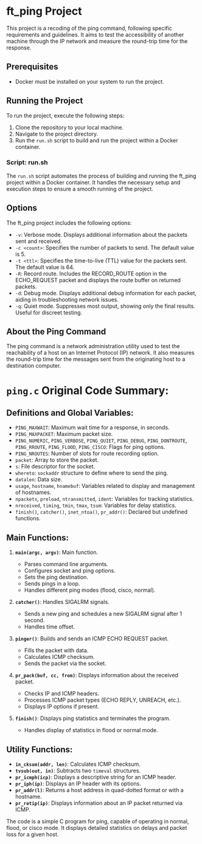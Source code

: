 # ft_ping Project

This project is a recoding of the ping command, following specific requirements and guidelines. It aims to test the accessibility of another machine through the IP network and measure the round-trip time for the response.

## Prerequisites
- Docker must be installed on your system to run the project.

## Running the Project
To run the project, execute the following steps:
1. Clone the repository to your local machine.
2. Navigate to the project directory.
3. Run the `run.sh` script to build and run the project within a Docker container.

### Script: run.sh
The `run.sh` script automates the process of building and running the ft_ping project within a Docker container. It handles the necessary setup and execution steps to ensure a smooth running of the project.

## Options
The ft_ping project includes the following options:
- `-v`: Verbose mode. Displays additional information about the packets sent and received.
- `-c <count>`: Specifies the number of packets to send. The default value is 5.
- `-t <ttl>`: Specifies the time-to-live (TTL) value for the packets sent. The default value is 64.
- `-R`: Record route. Includes the RECORD_ROUTE option in the ECHO_REQUEST packet and displays the route buffer on returned packets.
- `-d`: Debug mode. Displays additional debug information for each packet, aiding in troubleshooting network issues.
- `-q`: Quiet mode. Suppresses most output, showing only the final results. Useful for discreet testing.

## About the Ping Command
The ping command is a network administration utility used to test the reachability of a host on an Internet Protocol (IP) network. It also measures the round-trip time for the messages sent from the originating host to a destination computer.

# `ping.c` Original Code Summary:

## Definitions and Global Variables:
- `PING_MAXWAIT`: Maximum wait time for a response, in seconds.
- `PING_MAXPACKET`: Maximum packet size.
- `PING_NUMERIC`, `PING_VERBOSE`, `PING_QUIET`, `PING_DEBUG`, `PING_DONTROUTE`, `PING_RROUTE`, `PING_FLOOD`, `PING_CISCO`: Flags for ping options.
- `PING_NROUTES`: Number of slots for route recording option.
- `packet`: Array to store the packet.
- `s`: File descriptor for the socket.
- `whereto`: `sockaddr` structure to define where to send the ping.
- `datalen`: Data size.
- `usage`, `hostname`, `hnamebuf`: Variables related to display and management of hostnames.
- `npackets`, `preload`, `ntransmitted`, `ident`: Variables for tracking statistics.
- `nreceived`, `timing`, `tmin`, `tmax`, `tsum`: Variables for delay statistics.
- `finish()`, `catcher()`, `inet_ntoa()`, `pr_addr()`: Declared but undefined functions.

## Main Functions:
1. **`main(argc, argv)`**: Main function.
   - Parses command line arguments.
   - Configures socket and ping options.
   - Sets the ping destination.
   - Sends pings in a loop.
   - Handles different ping modes (flood, cisco, normal).

2. **`catcher()`**: Handles SIGALRM signals.
   - Sends a new ping and schedules a new SIGALRM signal after 1 second.
   - Handles time offset.

3. **`pinger()`**: Builds and sends an ICMP ECHO REQUEST packet.
   - Fills the packet with data.
   - Calculates ICMP checksum.
   - Sends the packet via the socket.

4. **`pr_pack(buf, cc, from)`**: Displays information about the received packet.
   - Checks IP and ICMP headers.
   - Processes ICMP packet types (ECHO REPLY, UNREACH, etc.).
   - Displays IP options if present.

5. **`finish()`**: Displays ping statistics and terminates the program.
   - Handles display of statistics in flood or normal mode.

## Utility Functions:
- **`in_cksum(addr, len)`**: Calculates ICMP checksum.
- **`tvsub(out, in)`**: Subtracts two `timeval` structures.
- **`pr_icmph(icp)`**: Displays a descriptive string for an ICMP header.
- **`pr_iph(ip)`**: Displays an IP header with its options.
- **`pr_addr(l)`**: Returns a host address in quad-dotted format or with a hostname.
- **`pr_retip(ip)`**: Displays information about an IP packet returned via ICMP.

The code is a simple C program for ping, capable of operating in normal, flood, or cisco mode. It displays detailed statistics on delays and packet loss for a given host.